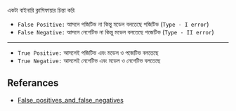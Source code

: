 একটা বাইনারি ক্লাসিফায়ার চিন্তা করি 


- `False Positive:` আসলে পজিটিভ না কিন্তু মডেল বলতেছে পজিটিভ (`Type - I error`)
- `False Negative:` আসলে নেগেটিভ না কিন্তু মডেল বলতেছে পজেটিভ (`Type - II error`)

--- 

- `True Positive:` আসলেই পজিটিভ এবং মডেল ও পজেটিভ বলতেছে 
- `True Negative:` আসলেই নেগেটিভ এবং মডেল ও নেগেটিভ বলতেছে 

## Referances
- [False_positives_and_false_negatives](https://en.wikipedia.org/wiki/False_positives_and_false_negatives)
